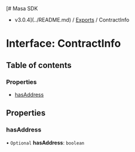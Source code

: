 [# Masa SDK
 - v3.0.4](../README.md) / [Exports](../modules.md) / ContractInfo

# Interface: ContractInfo

## Table of contents

### Properties

- [hasAddress](ContractInfo.md#hasaddress)

## Properties

### hasAddress

• `Optional` **hasAddress**: `boolean`
